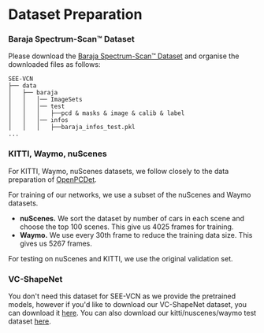 # Dataset Preparation

### Baraja Spectrum-Scan™ Dataset
Please download the [Baraja Spectrum-Scan™ Dataset](https://unisyd-my.sharepoint.com/:u:/g/personal/julie_berrioperez_sydney_edu_au/EbBLKPoamxJGh6gmTAAv9hgBqo0w_d7JrHOfCzitZ8xI5Q?e=cP3uwH) and organise the downloaded files as follows:
```
SEE-VCN
├── data
│   ├── baraja
│   │   │── ImageSets
│   │   │── test
│   │   │   ├──pcd & masks & image & calib & label
│   │   │── infos
│   │   │   ├──baraja_infos_test.pkl
...
```

### KITTI, Waymo, nuScenes
For KITTI, Waymo, nuScenes datasets, we follow closely to the data preparation of [OpenPCDet](https://github.com/open-mmlab/OpenPCDet/blob/master/docs/GETTING_STARTED.md). 

For training of our networks, we use a subset of the nuScenes and Waymo datasets.
- **nuScenes.** We sort the dataset by number of cars in each scene and choose the top 100 scenes. This give us 4025 frames for training. 
- **Waymo.** We use every 30th frame to reduce the training data size. This gives us 5267 frames.

For testing on nuScenes and KITTI, we use the original validation set.

### VC-ShapeNet
You don't need this dataset for SEE-VCN as we provide the pretrained models, however if you'd like to download our VC-ShapeNet dataset, you can download it [here](https://unisyd-my.sharepoint.com/:u:/g/personal/julie_berrioperez_sydney_edu_au/EeB6XBooMkdArv1xgRVMja0BcVvt63C2vzHTi-PjAnpQzQ?e=iyhPWj).
You can also download our kitti/nuscenes/waymo test dataset [here](https://unisyd-my.sharepoint.com/:u:/g/personal/julie_berrioperez_sydney_edu_au/Ect6piVGprBJsrymXueeHooBiQAn7z2hxUelpECDQOyS3Q?e=H6Jc58).